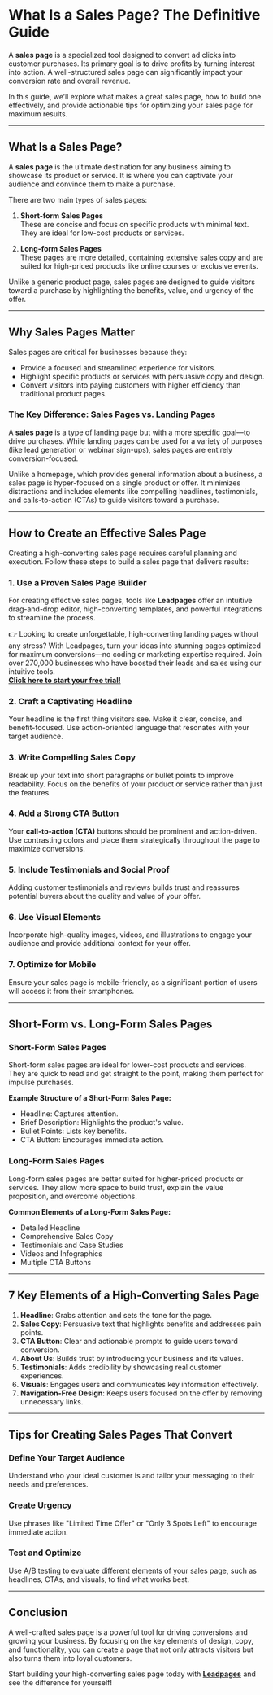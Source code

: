 # What Is a Sales Page? The Definitive Guide

A **sales page** is a specialized tool designed to convert ad clicks into customer purchases. Its primary goal is to drive profits by turning interest into action. A well-structured sales page can significantly impact your conversion rate and overall revenue.

In this guide, we’ll explore what makes a great sales page, how to build one effectively, and provide actionable tips for optimizing your sales page for maximum results.

---

## What Is a Sales Page?

A **sales page** is the ultimate destination for any business aiming to showcase its product or service. It is where you can captivate your audience and convince them to make a purchase.

There are two main types of sales pages:

1. **Short-form Sales Pages**  
   These are concise and focus on specific products with minimal text. They are ideal for low-cost products or services.
   
2. **Long-form Sales Pages**  
   These pages are more detailed, containing extensive sales copy and are suited for high-priced products like online courses or exclusive events.

Unlike a generic product page, sales pages are designed to guide visitors toward a purchase by highlighting the benefits, value, and urgency of the offer.

---

## Why Sales Pages Matter

Sales pages are critical for businesses because they:

- Provide a focused and streamlined experience for visitors.
- Highlight specific products or services with persuasive copy and design.
- Convert visitors into paying customers with higher efficiency than traditional product pages.

### The Key Difference: Sales Pages vs. Landing Pages

A **sales page** is a type of landing page but with a more specific goal—to drive purchases. While landing pages can be used for a variety of purposes (like lead generation or webinar sign-ups), sales pages are entirely conversion-focused.

Unlike a homepage, which provides general information about a business, a sales page is hyper-focused on a single product or offer. It minimizes distractions and includes elements like compelling headlines, testimonials, and calls-to-action (CTAs) to guide visitors toward a purchase.

---

## How to Create an Effective Sales Page

Creating a high-converting sales page requires careful planning and execution. Follow these steps to build a sales page that delivers results:

### 1. Use a Proven Sales Page Builder
For creating effective sales pages, tools like **Leadpages** offer an intuitive drag-and-drop editor, high-converting templates, and powerful integrations to streamline the process.

👉 Looking to create unforgettable, high-converting landing pages without any stress? With Leadpages, turn your ideas into stunning pages optimized for maximum conversions—no coding or marketing expertise required. Join over 270,000 businesses who have boosted their leads and sales using our intuitive tools.  
**[Click here to start your free trial!](https://bit.ly/LEadPages)**

### 2. Craft a Captivating Headline
Your headline is the first thing visitors see. Make it clear, concise, and benefit-focused. Use action-oriented language that resonates with your target audience.

### 3. Write Compelling Sales Copy
Break up your text into short paragraphs or bullet points to improve readability. Focus on the benefits of your product or service rather than just the features.

### 4. Add a Strong CTA Button
Your **call-to-action (CTA)** buttons should be prominent and action-driven. Use contrasting colors and place them strategically throughout the page to maximize conversions.

### 5. Include Testimonials and Social Proof
Adding customer testimonials and reviews builds trust and reassures potential buyers about the quality and value of your offer.

### 6. Use Visual Elements
Incorporate high-quality images, videos, and illustrations to engage your audience and provide additional context for your offer.

### 7. Optimize for Mobile
Ensure your sales page is mobile-friendly, as a significant portion of users will access it from their smartphones.

---

## Short-Form vs. Long-Form Sales Pages

### Short-Form Sales Pages
Short-form sales pages are ideal for lower-cost products and services. They are quick to read and get straight to the point, making them perfect for impulse purchases.

**Example Structure of a Short-Form Sales Page:**
- Headline: Captures attention.
- Brief Description: Highlights the product's value.
- Bullet Points: Lists key benefits.
- CTA Button: Encourages immediate action.

### Long-Form Sales Pages
Long-form sales pages are better suited for higher-priced products or services. They allow more space to build trust, explain the value proposition, and overcome objections.

**Common Elements of a Long-Form Sales Page:**
- Detailed Headline
- Comprehensive Sales Copy
- Testimonials and Case Studies
- Videos and Infographics
- Multiple CTA Buttons

---

## 7 Key Elements of a High-Converting Sales Page

1. **Headline**: Grabs attention and sets the tone for the page.
2. **Sales Copy**: Persuasive text that highlights benefits and addresses pain points.
3. **CTA Button**: Clear and actionable prompts to guide users toward conversion.
4. **About Us**: Builds trust by introducing your business and its values.
5. **Testimonials**: Adds credibility by showcasing real customer experiences.
6. **Visuals**: Engages users and communicates key information effectively.
7. **Navigation-Free Design**: Keeps users focused on the offer by removing unnecessary links.

---

## Tips for Creating Sales Pages That Convert

### Define Your Target Audience
Understand who your ideal customer is and tailor your messaging to their needs and preferences.

### Create Urgency
Use phrases like "Limited Time Offer" or "Only 3 Spots Left" to encourage immediate action.

### Test and Optimize
Use A/B testing to evaluate different elements of your sales page, such as headlines, CTAs, and visuals, to find what works best.

---

## Conclusion

A well-crafted sales page is a powerful tool for driving conversions and growing your business. By focusing on the key elements of design, copy, and functionality, you can create a page that not only attracts visitors but also turns them into loyal customers.

Start building your high-converting sales page today with **[Leadpages](https://bit.ly/LEadPages)** and see the difference for yourself!
